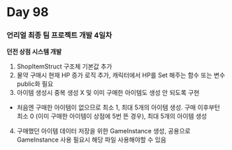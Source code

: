 # Day 98

### 언리얼 최종 팀 프로젝트 개발 4일차

**던전 상점 시스템 개발**

1. ShopItemStruct 구조체 기본값 추가
2. 물약 구매시 현재 HP 증가 로직 추가, 캐릭터에서 HP를 Set 해주는 함수 또는 변수 public화 필요
3. 아이템 생성시 중복 생성 X 및 이미 구매한 아이템도 생성 안 되도록 구현
- 처음엔 구매한 아이템이 없으므로 최소 1, 최대 5개의 아이템 생성. 구매 이후부턴 최소 0 (이미 구매한 아이템이 상점에 5번 뜬 경우), 최대 5개의 아이템 생성
4. 구매했던 아이템 데이터 저장을 위한 GameInstance 생성, 공용으로 GameInstance 사용 필요시 해당 파일 사용해야할 수 있음
